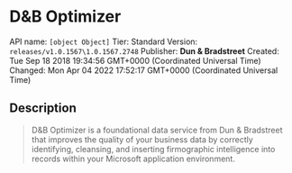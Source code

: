 # D&B Optimizer
API name: `[object Object]`
Tier: Standard
Version: `releases/v1.0.1567\1.0.1567.2748`
Publisher: **Dun & Bradstreet**
Created: Tue Sep 18 2018 19:34:56 GMT+0000 (Coordinated Universal Time)
Changed: Mon Apr 04 2022 17:52:17 GMT+0000 (Coordinated Universal Time)

## Description
> D&B Optimizer is a foundational data service from Dun & Bradstreet that improves the quality of your business data by correctly identifying, cleansing, and inserting firmographic intelligence into records within your Microsoft application environment.
